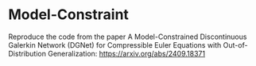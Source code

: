 # Model-Constraint 
Reproduce the code from the paper A Model-Constrained Discontinuous Galerkin Network (DGNet) for Compressible Euler Equations with Out-of-Distribution Generalization: https://arxiv.org/abs/2409.18371
